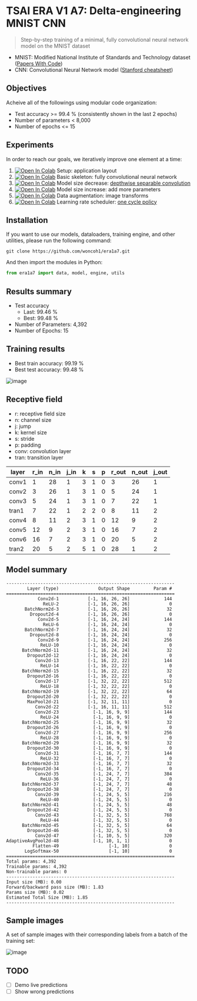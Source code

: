 # TSAI ERA V1 A7: Delta-engineering MNIST CNN
> Step-by-step training of a minimal, fully convolutional neural network model on the MNIST dataset
- MNIST: Modified National Institute of Standards and Technology dataset ([Papers With Code](https://paperswithcode.com/dataset/mnist))
- CNN: Convolutional Neural Network model ([Stanford cheatsheet](https://stanford.edu/~shervine/teaching/cs-230/cheatsheet-convolutional-neural-networks))

## Objectives
Acheive all of the followings using modular code organization:
- Test accuracy >= 99.4 % (consistently shown in the last 2 epochs)
- Number of parameters < 8,000
- Number of epochs <= 15

## Experiments
In order to reach our goals, we iteratively improve one element at a time:
1. [![Open In Colab](https://colab.research.google.com/assets/colab-badge.svg)](https://colab.research.google.com/github/woncoh1/era1a7/blob/main/nbs/S7_01_setup.ipynb) Setup: application layout
2. [![Open In Colab](https://colab.research.google.com/assets/colab-badge.svg)](https://colab.research.google.com/github/woncoh1/era1a7/blob/main/nbs/S7_02_skeleton.ipynb) Basic skeleton: fully convolutional neural network
3. [![Open In Colab](https://colab.research.google.com/assets/colab-badge.svg)](https://colab.research.google.com/github/woncoh1/era1a7/blob/main/nbs/S7_03_dwsc_small.ipynb) Model size decrease: [depthwise separable convolution](https://www.youtube.com/watch?v=vVaRhZXovbw)
3. [![Open In Colab](https://colab.research.google.com/assets/colab-badge.svg)](https://colab.research.google.com/github/woncoh1/era1a7/blob/main/nbs/S7_04_dwsc_big.ipynb) Model size increase: add more parameters
5. [![Open In Colab](https://colab.research.google.com/assets/colab-badge.svg)](https://colab.research.google.com/github/woncoh1/era1a7/blob/main/nbs/S7_05_augmentation.ipynb) Data augmentation: image transforms
6. [![Open In Colab](https://colab.research.google.com/assets/colab-badge.svg)](https://colab.research.google.com/github/woncoh1/era1a7/blob/main/nbs/S7_06_lr.ipynb) Learning rate scheduler: [one cycle policy](https://pytorch.org/docs/stable/generated/torch.optim.lr_scheduler.OneCycleLR.html)

## Installation
If you want to use our models, dataloaders, training engine, and other utilities, please run the following command:
```console
git clone https://github.com/woncoh1/era1a7.git
```
And then import the modules in Python:
```python
from era1a7 import data, model, engine, utils
```

## Results summary
- Test accuracy
    - Last: 99.46 % 
    - Best: 99.48 %
- Number of Parameters: 4,392
- Number of Epochs: 15

## Training results
- Best train accuracy: 99.19 %
- Best test accuracy: 99.48 %

![image](https://github.com/woncoh1/era1a7/assets/12987758/aa49b8a3-c169-442e-8787-eba67e867064)

## Receptive field
- r: receptive field size
- n: channel size
- j: jump
- k: kernel size
- s: stride
- p: padding
- conv: convolution layer
- tran: transition layer

| layer | r_in | n_in | j_in | k | s | p | r_out | n_out | j_out |
|-------|------|------|------|---|---|---|-------|-------|-------|
| conv1 |    1 |   28 |    1 | 3 | 1 | 0 |     3 |    26 |     1 |
| conv2 |    3 |   26 |    1 | 3 | 1 | 0 |     5 |    24 |     1 |
| conv3 |    5 |   24 |    1 | 3 | 1 | 0 |     7 |    22 |     1 |
| tran1 |    7 |   22 |    1 | 2 | 2 | 0 |     8 |    11 |     2 |
| conv4 |    8 |   11 |    2 | 3 | 1 | 0 |    12 |     9 |     2 |
| conv5 |   12 |    9 |    2 | 3 | 1 | 0 |    16 |     7 |     2 |
| conv6 |   16 |    7 |    2 | 3 | 1 | 0 |    20 |     5 |     2 |
| tran2 |   20 |    5 |    2 | 5 | 1 | 0 |    28 |     1 |     2 |

## Model summary
```
----------------------------------------------------------------
        Layer (type)               Output Shape         Param #
================================================================
            Conv2d-1           [-1, 16, 26, 26]             144
              ReLU-2           [-1, 16, 26, 26]               0
       BatchNorm2d-3           [-1, 16, 26, 26]              32
         Dropout2d-4           [-1, 16, 26, 26]               0
            Conv2d-5           [-1, 16, 24, 24]             144
              ReLU-6           [-1, 16, 24, 24]               0
       BatchNorm2d-7           [-1, 16, 24, 24]              32
         Dropout2d-8           [-1, 16, 24, 24]               0
            Conv2d-9           [-1, 16, 24, 24]             256
             ReLU-10           [-1, 16, 24, 24]               0
      BatchNorm2d-11           [-1, 16, 24, 24]              32
        Dropout2d-12           [-1, 16, 24, 24]               0
           Conv2d-13           [-1, 16, 22, 22]             144
             ReLU-14           [-1, 16, 22, 22]               0
      BatchNorm2d-15           [-1, 16, 22, 22]              32
        Dropout2d-16           [-1, 16, 22, 22]               0
           Conv2d-17           [-1, 32, 22, 22]             512
             ReLU-18           [-1, 32, 22, 22]               0
      BatchNorm2d-19           [-1, 32, 22, 22]              64
        Dropout2d-20           [-1, 32, 22, 22]               0
        MaxPool2d-21           [-1, 32, 11, 11]               0
           Conv2d-22           [-1, 16, 11, 11]             512
           Conv2d-23             [-1, 16, 9, 9]             144
             ReLU-24             [-1, 16, 9, 9]               0
      BatchNorm2d-25             [-1, 16, 9, 9]              32
        Dropout2d-26             [-1, 16, 9, 9]               0
           Conv2d-27             [-1, 16, 9, 9]             256
             ReLU-28             [-1, 16, 9, 9]               0
      BatchNorm2d-29             [-1, 16, 9, 9]              32
        Dropout2d-30             [-1, 16, 9, 9]               0
           Conv2d-31             [-1, 16, 7, 7]             144
             ReLU-32             [-1, 16, 7, 7]               0
      BatchNorm2d-33             [-1, 16, 7, 7]              32
        Dropout2d-34             [-1, 16, 7, 7]               0
           Conv2d-35             [-1, 24, 7, 7]             384
             ReLU-36             [-1, 24, 7, 7]               0
      BatchNorm2d-37             [-1, 24, 7, 7]              48
        Dropout2d-38             [-1, 24, 7, 7]               0
           Conv2d-39             [-1, 24, 5, 5]             216
             ReLU-40             [-1, 24, 5, 5]               0
      BatchNorm2d-41             [-1, 24, 5, 5]              48
        Dropout2d-42             [-1, 24, 5, 5]               0
           Conv2d-43             [-1, 32, 5, 5]             768
             ReLU-44             [-1, 32, 5, 5]               0
      BatchNorm2d-45             [-1, 32, 5, 5]              64
        Dropout2d-46             [-1, 32, 5, 5]               0
           Conv2d-47             [-1, 10, 5, 5]             320
AdaptiveAvgPool2d-48             [-1, 10, 1, 1]               0
          Flatten-49                   [-1, 10]               0
       LogSoftmax-50                   [-1, 10]               0
================================================================
Total params: 4,392
Trainable params: 4,392
Non-trainable params: 0
----------------------------------------------------------------
Input size (MB): 0.00
Forward/backward pass size (MB): 1.83
Params size (MB): 0.02
Estimated Total Size (MB): 1.85
----------------------------------------------------------------
```

## Sample images
A set of sample images with their corresponding labels from a batch of the training set:

![image](https://github.com/woncoh1/era1a7/assets/12987758/638e026f-075e-49f4-86f4-d0983295d0e9)

## TODO
- [ ] Demo live predictions
- [ ] Show wrong predictions
